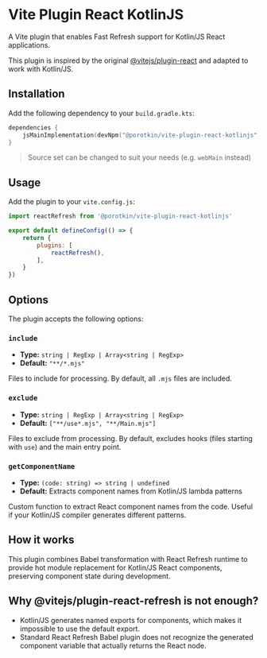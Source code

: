 # Vite Plugin React KotlinJS

A Vite plugin that enables Fast Refresh support for Kotlin/JS React applications. 

This plugin is inspired by the original 
[@vitejs/plugin-react](https://github.com/vitejs/vite-plugin-react/tree/main) and adapted to work with Kotlin/JS.

## Installation

Add the following dependency to your `build.gradle.kts`:
```kotlin
dependencies {
    jsMainImplementation(devNpm("@porotkin/vite-plugin-react-kotlinjs", "^0.0.3"))
}
```

> Source set can be changed to suit your needs (e.g. `webMain` instead)

## Usage

Add the plugin to your `vite.config.js`:
```javascript
import reactRefresh from '@porotkin/vite-plugin-react-kotlinjs'

export default defineConfig(() => {
    return {
        plugins: [
            reactRefresh(),
        ],
    }
})
```

## Options

The plugin accepts the following options:

### `include`

- **Type:** `string | RegExp | Array<string | RegExp>`
- **Default:** `"**/*.mjs"`

Files to include for processing. By default, all `.mjs` files are included.

### `exclude`

- **Type:** `string | RegExp | Array<string | RegExp>`
- **Default:** `["**/use*.mjs", "**/Main.mjs"]`

Files to exclude from processing. By default, excludes hooks (files starting with `use`) and the main entry point.

### `getComponentName`

- **Type:** `(code: string) => string | undefined`
- **Default:** Extracts component names from Kotlin/JS lambda patterns

Custom function to extract React component names from the code. Useful if your Kotlin/JS compiler generates different patterns.

## How it works

This plugin combines Babel transformation with React Refresh runtime to provide hot module replacement for Kotlin/JS React components, preserving component state during development.

## Why @vitejs/plugin-react-refresh is not enough?

- Kotlin/JS generates named exports for components, which makes it impossible to use the default export.
- Standard React Refresh Babel plugin does not recognize the generated component variable that actually returns the React node. 
